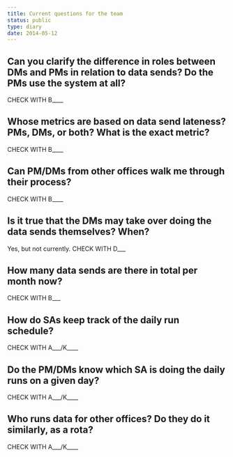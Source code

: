 ```yaml
---
title: Current questions for the team
status: public
type: diary
date: 2014-05-12
---
```


## Can you clarify the difference in roles between DMs and PMs in relation to data sends? Do the PMs use the system at all?

CHECK WITH B____

## Whose metrics are based on data send lateness? PMs, DMs, or both? What is the exact metric?

CHECK WITH B____

## Can PM/DMs from other offices walk me through their process?

CHECK WITH B____

## Is it true that the DMs may take over doing the data sends themselves? When?

Yes, but not currently. CHECK WITH D___

## How many data sends are there in total per month now?

CHECK WITH B___

## How do SAs keep track of the daily run schedule?

CHECK WITH A___/K____

## Do the PM/DMs know which SA is doing the daily runs on a given day?

CHECK WITH A___/K____

## Who runs data for other offices? Do they do it similarly, as a rota?

CHECK WITH A___/K____


